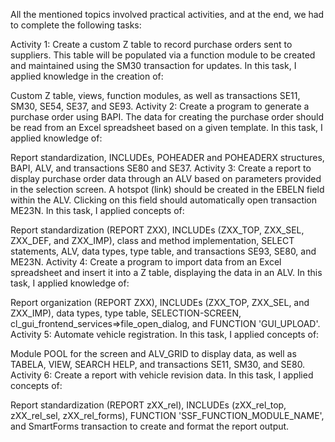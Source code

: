 All the mentioned topics involved practical activities, and at the end, we had to complete the following tasks:

Activity 1:
Create a custom Z table to record purchase orders sent to suppliers. This table will be populated via a function module to be created and maintained using the SM30 transaction for updates.
In this task, I applied knowledge in the creation of:

Custom Z table, views, function modules, as well as transactions SE11, SM30, SE54, SE37, and SE93.
Activity 2:
Create a program to generate a purchase order using BAPI. The data for creating the purchase order should be read from an Excel spreadsheet based on a given template.
In this task, I applied knowledge of:

Report standardization, INCLUDEs, POHEADER and POHEADERX structures, BAPI, ALV, and transactions SE80 and SE37.
Activity 3:
Create a report to display purchase order data through an ALV based on parameters provided in the selection screen.
A hotspot (link) should be created in the EBELN field within the ALV. Clicking on this field should automatically open transaction ME23N.
In this task, I applied concepts of:

Report standardization (REPORT ZXX), INCLUDEs (ZXX_TOP, ZXX_SEL, ZXX_DEF, and ZXX_IMP), class and method implementation, SELECT statements, ALV, data types, type table, and transactions SE93, SE80, and ME23N.
Activity 4:
Create a program to import data from an Excel spreadsheet and insert it into a Z table, displaying the data in an ALV.
In this task, I applied knowledge of:

Report organization (REPORT ZXX), INCLUDEs (ZXX_TOP, ZXX_SEL, and ZXX_IMP), data types, type table, SELECTION-SCREEN, cl_gui_frontend_services=>file_open_dialog, and FUNCTION 'GUI_UPLOAD'.
Activity 5:
Automate vehicle registration.
In this task, I applied concepts of:

Module POOL for the screen and ALV_GRID to display data, as well as TABELA, VIEW, SEARCH HELP, and transactions SE11, SM30, and SE80.
Activity 6:
Create a report with vehicle revision data.
In this task, I applied concepts of:

Report standardization (REPORT zXX_rel), INCLUDEs (zXX_rel_top, zXX_rel_sel, zXX_rel_forms), FUNCTION 'SSF_FUNCTION_MODULE_NAME', and SmartForms transaction to create and format the report output.
